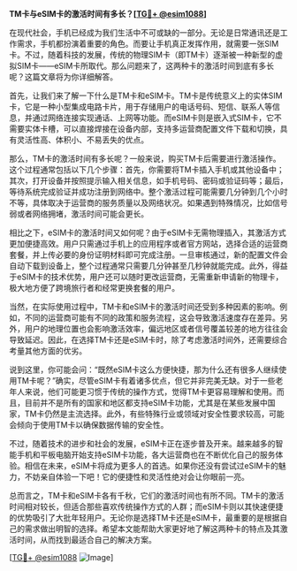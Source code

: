 **TM卡与eSIM卡的激活时间有多长？[[TG💪+ @esim1088](https://t.me/s/esim1088)]**

在现代社会，手机已经成为我们生活中不可或缺的一部分。无论是日常通讯还是工作需求，手机都扮演着重要的角色。而要让手机真正发挥作用，就需要一张SIM卡。不过，随着科技的发展，传统的物理SIM卡（即TM卡）逐渐被一种新型的虚拟SIM卡——eSIM卡所取代。那么问题来了，这两种卡的激活时间到底有多长呢？这篇文章将为你详细解答。

首先，让我们来了解一下什么是TM卡和eSIM卡。TM卡是传统意义上的实体SIM卡，它是一种小型集成电路卡片，用于存储用户的电话号码、短信、联系人等信息，并通过网络连接实现通话、上网等功能。而eSIM卡则是嵌入式SIM卡，它不需要实体卡槽，可以直接焊接在设备内部，支持多运营商配置文件下载和切换，具有灵活性高、体积小、不易丢失的优点。

那么，TM卡的激活时间有多长呢？一般来说，购买TM卡后需要进行激活操作。这个过程通常包括以下几个步骤：首先，你需要将TM卡插入手机或其他设备中；其次，打开设备并按照提示输入相关信息，如手机号码、密码或验证码等；最后，等待系统完成验证并成功注册到网络中。整个激活过程可能需要几分钟到几个小时不等，具体取决于运营商的服务质量以及网络状况。如果遇到特殊情况，比如信号弱或者网络拥堵，激活时间可能会更长。

相比之下，eSIM卡的激活时间又如何呢？由于eSIM卡无需物理插入，其激活方式更加便捷高效。用户只需通过手机上的应用程序或者官方网站，选择合适的运营商套餐，并上传必要的身份证明材料即可完成注册。一旦审核通过，新的配置文件会自动下载到设备上，整个过程通常只需要几分钟甚至几秒钟就能完成。此外，得益于eSIM卡的技术优势，用户还可以随时更改运营商，无需重新申请新的物理卡，极大地方便了跨境旅行者和经常更换套餐的用户。

当然，在实际使用过程中，TM卡和eSIM卡的激活时间还受到多种因素的影响。例如，不同的运营商可能有不同的政策和服务流程，这会导致激活速度存在差异。另外，用户的地理位置也会影响激活效率，偏远地区或者信号覆盖较差的地方往往会导致延迟。因此，在选择TM卡还是eSIM卡时，除了考虑激活时间外，还需要综合考量其他方面的优劣。

说到这里，你可能会问：“既然eSIM卡这么方便快捷，那为什么还有很多人继续使用TM卡呢？”确实，尽管eSIM卡有着诸多优点，但它并非完美无缺。对于一些老年人来说，他们可能更习惯于传统的操作方式，觉得TM卡更容易理解和使用。而且，目前并不是所有的国家和地区都支持eSIM卡功能，尤其是在某些发展中国家，TM卡仍然是主流选择。此外，有些特殊行业或领域对安全性要求较高，可能会倾向于使用TM卡以确保数据传输的安全性。

不过，随着技术的进步和社会的发展，eSIM卡正在逐步普及开来。越来越多的智能手机和平板电脑开始支持eSIM卡功能，各大运营商也在不断优化自己的服务体验。相信在未来，eSIM卡将成为更多人的首选。如果你还没有尝试过eSIM卡的魅力，不妨亲自体验一下吧！它的便捷性和灵活性绝对会让你眼前一亮。

总而言之，TM卡和eSIM卡各有千秋，它们的激活时间也有所不同。TM卡的激活时间相对较长，但适合那些喜欢传统操作方式的人群；而eSIM卡则以其快速便捷的优势吸引了大批年轻用户。无论你是选择TM卡还是eSIM卡，最重要的是根据自己的需求做出明智的选择。希望本文能帮助大家更好地了解这两种卡的特点及其激活时间，从而找到最适合自己的解决方案。

[[TG💪+ @esim1088](https://t.me/s/esim1088) ![Image](https://i.postimg.cc/4NQfJmqS/Snipaste-2025-05-13-00-14-12.png)]